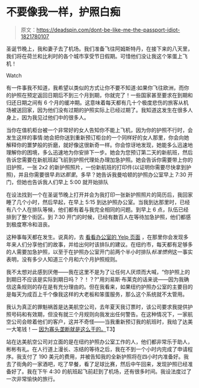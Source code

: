 # 不要像我一样，护照白痴

> 原文：<https://deadspin.com/dont-be-like-me-the-passport-idiot-1821780107>

圣诞节晚上，我和妻子去了机场。我们准备飞往阿姆斯特丹，在接下来的八天里，我们将在荷兰和比利时的各个城市享受节日假期。可惜他们没让我这个笨蛋上飞机！

Watch

有一件事我不知道，我希望以类似的方式让你不要不知道:如果你飞往欧洲，而你的护照在预定返回日期后不到三个月到期，你就完了！一些国家甚至要求在到期和归还日期之间有 6 个月的缓冲期。这意味着每天都有几十个极度悲伤的旅客从机场被送回家，因为他们没有过期的护照实际上已经过期了。我知道这发生在很多人身上，因为我见过他们中的很多人。

当你在值机柜台被一个非常好的女人告知你不能上飞机，因为你的护照不行时，会发生这样的事情:她会把你送到重新预订柜台的一个同样好的女人那里，你会向她解释你的噩梦般的折磨，就好像这很新奇一样。你会惊讶地发现，她能多么迅速地理解你的困境，多么迅速地为你安排下一步。她会为您预订第二天的新航班，然后告诉您需要在新航班起飞前到护照代理处办理加急护照。她会告诉你需要带上你的旧护照，一张 2x2 的新护照照片，一份新航班的打印件(以证明你需要尽快拿到护照)，并且你需要很早*到达那里*。多早？她告诉我曼哈顿的护照办公室早上 7:30 开门，但她也告诉我人们早上 5:00 就开始排队

在设法找到一个在圣诞节晚上打开并会为我打印一张新护照照片的简历后，我回家睡了几个小时，然后早起，在早上 5:15 到达护照办公室。当我到达那里时，已经有八个人在排队等候，他们都有着与我完全相同的问题。到早上 6 点，队伍已经排到了整个街区。到 7:30 开门的时候，已经有数百人在等待加急护照，他们都感到极度寒冷和沮丧。

这种事每天都在发生。说真的，去 [看看办公室的 Yelp 页面](https://www.yelp.com/biz/new-york-passport-agency-new-york) ，在那里你会发现多年来人们分享他们的故事，并给出何时该排队的建议。在纽约市，每天都有足够多的人需要加急护照，以至于在护照办公室开门前两个半小时排队*标准惯例*这一事实表明，没有多少人知道三个月和六个月护照规则。

我不太想对此感到厌倦——我在这里不是为了让任何人厌烦而大喊，“你护照上的到期日不应该是实际到期日吗？？！？?"用刘易斯·布莱克的话来说——因为我确信这条规则的存在是有充分理由的。但在我看来，如果纽约护照办公室的主要目的是每天为成百上千个像我这样的大老板和笨蛋服务，那么这个系统就不太管用。

我认为真正的罪魁祸首是达美航空公司，去年夏天我订票时，该公司要求我提供护照号码和有效期，但没有就三个月规则向我发出任何警告。在这种情况下，一家航空公司会晾着他们的客户，这并不奇怪——当我重新预订我的航班时，我给了达美一大笔钱！— [因为寡头垄断就是这么干的。](https://splinternews.com/airlines-can-treat-you-like-garbage-because-they-are-an-1794192270#_ga=2.119454793.1116691798.1515070585-1664907050.1450101378)T3】

站在达美航空公司对立面的是在纽约护照办公室工作的人，他们都非常乐于助人，彬彬有礼。在人行道上漫长、冻结的等待之后，我在不到一个小时内完成了申请程序。我支付了 190 美元的费用，并被告知我的全新护照将在四小时内准备好。我去了街角的一家酒吧，吃了早餐，看了足球比赛，然后中午回来，发现护照已经准备好了。我在下午 4:30 的航班起飞前赶到了机场，还有很多时间。我设法度过了一次非常愉快的旅行。